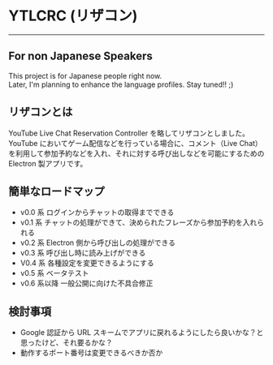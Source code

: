# YTLCRC (リザコン)

---

## For non Japanese Speakers

This project is for Japanese people right now.  
Later, I'm planning to enhance the language profiles. Stay tuned!! ;)

## リザコンとは

YouTube Live Chat Reservation Controller を略してリザコンとしました。  
YouTube においてゲーム配信などを行っている場合に、コメント（Live Chat）を利用して参加予約などを入れ、それに対する呼び出しなどを可能にするための Electron 製アプリです。

## 簡単なロードマップ

- v0.0 系 ログインからチャットの取得までできる
- v0.1 系 チャットの処理ができて、決められたフレーズから参加予約を入れられる
- v0.2 系 Electron 側から呼び出しの処理ができる
- v0.3 系 呼び出し時に読み上げができる
- V0.4 系 各種設定を変更できるようにする
- v0.5 系 ベータテスト
- v0.6 系以降 一般公開に向けた不具合修正

## 検討事項

- Google 認証から URL スキームでアプリに戻れるようにしたら良いかな？と思ったけど、それ要るかな？
- 動作するポート番号は変更できるべきか否か
